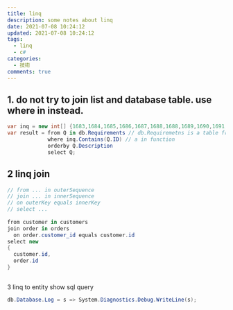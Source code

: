 ```yaml
---
title: linq
description: some notes about linq
date: 2021-07-08 10:24:12
updated: 2021-07-08 10:24:12
tags:
  - linq
  - c#
categories:
  - 技術
comments: true
---
```

## 1. do not try to join list and database table. use where in instead.

```csharp
var inq = new int[] {1683,1684,1685,1686,1687,1688,1688,1689,1690,1691,1692,1693};
var result = from Q in db.Requirements // db.Requiremetns is a table from db
             where inq.Contains(Q.ID) // a in function
             orderby Q.Description
             select Q;
```

## 2 linq join

```csharp
// from ... in outerSequence
// join ... in innerSequence  
// on outerKey equals innerKey
// select ...
 
from customer in customers
join order in orders 
  on order.customer_id equals customer.id
select new 
{
  customer.id,
  order.id
}
  
```



3 linq to entity show sql query 

```csharp
db.Database.Log = s => System.Diagnostics.Debug.WriteLine(s);
```